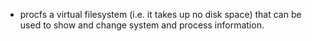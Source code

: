 - procfs
  a virtual filesystem (i.e. it takes up no disk space) that can be used to show and change system and process information.
